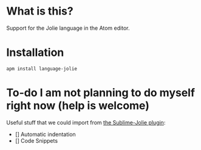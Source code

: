 # What is this?
Support for the Jolie language in the Atom editor.

# Installation

    apm install language-jolie

# To-do I am not planning to do myself right now (help is welcome)

Useful stuff that we could import from [the Sublime-Jolie plugin](https://github.com/thesave/sublime-Jolie):

- [] Automatic indentation
- [] Code Snippets

